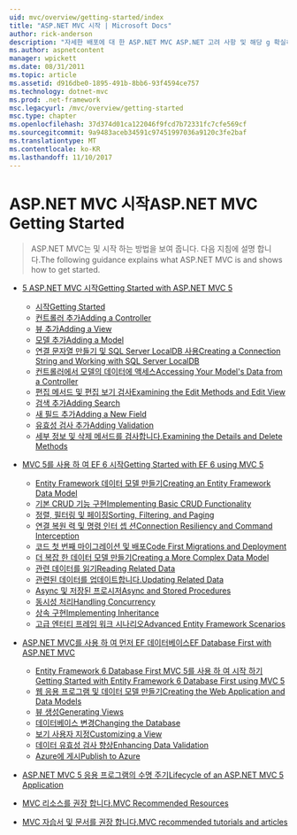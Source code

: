 ```yaml
---
uid: mvc/overview/getting-started/index
title: "ASP.NET MVC 시작 | Microsoft Docs"
author: rick-anderson
description: "자세한 배포에 대 한 ASP.NET MVC ASP.NET 고려 사항 및 해당 g 확실히 구분할 수 있도록 하는 동적 웹 사이트를 구축 하는 기능을 강력한 패턴 기반의 방법을 제공..."
ms.author: aspnetcontent
manager: wpickett
ms.date: 08/31/2011
ms.topic: article
ms.assetid: d916dbe0-1895-491b-8bb6-93f4594ce757
ms.technology: dotnet-mvc
ms.prod: .net-framework
msc.legacyurl: /mvc/overview/getting-started
msc.type: chapter
ms.openlocfilehash: 37d374d01ca122046f9fcd7b72331fc7cfe569cf
ms.sourcegitcommit: 9a9483aceb34591c97451997036a9120c3fe2baf
ms.translationtype: MT
ms.contentlocale: ko-KR
ms.lasthandoff: 11/10/2017
---
```

<a name="aspnet-mvc-getting-started"></a><span data-ttu-id="5c9c7-103">ASP.NET MVC 시작</span><span class="sxs-lookup"><span data-stu-id="5c9c7-103">ASP.NET MVC Getting Started</span></span>
====================
> <span data-ttu-id="5c9c7-104">ASP.NET MVC는 및 시작 하는 방법을 보여 줍니다. 다음 지침에 설명 합니다.</span><span class="sxs-lookup"><span data-stu-id="5c9c7-104">The following guidance explains what ASP.NET MVC is and shows how to get started.</span></span>


- [<span data-ttu-id="5c9c7-105">5 ASP.NET MVC 시작</span><span class="sxs-lookup"><span data-stu-id="5c9c7-105">Getting Started with ASP.NET MVC 5</span></span>](introduction/index.md)

    - [<span data-ttu-id="5c9c7-106">시작</span><span class="sxs-lookup"><span data-stu-id="5c9c7-106">Getting Started</span></span>](introduction/getting-started.md)
    - [<span data-ttu-id="5c9c7-107">컨트롤러 추가</span><span class="sxs-lookup"><span data-stu-id="5c9c7-107">Adding a Controller</span></span>](introduction/adding-a-controller.md)
    - [<span data-ttu-id="5c9c7-108">뷰 추가</span><span class="sxs-lookup"><span data-stu-id="5c9c7-108">Adding a View</span></span>](introduction/adding-a-view.md)
    - [<span data-ttu-id="5c9c7-109">모델 추가</span><span class="sxs-lookup"><span data-stu-id="5c9c7-109">Adding a Model</span></span>](introduction/adding-a-model.md)
    - [<span data-ttu-id="5c9c7-110">연결 문자열 만들기 및 SQL Server LocalDB 사용</span><span class="sxs-lookup"><span data-stu-id="5c9c7-110">Creating a Connection String and Working with SQL Server LocalDB</span></span>](introduction/creating-a-connection-string.md)
    - [<span data-ttu-id="5c9c7-111">컨트롤러에서 모델의 데이터에 액세스</span><span class="sxs-lookup"><span data-stu-id="5c9c7-111">Accessing Your Model's Data from a Controller</span></span>](introduction/accessing-your-models-data-from-a-controller.md)
    - [<span data-ttu-id="5c9c7-112">편집 메서드 및 편집 보기 검사</span><span class="sxs-lookup"><span data-stu-id="5c9c7-112">Examining the Edit Methods and Edit View</span></span>](introduction/examining-the-edit-methods-and-edit-view.md)
    - [<span data-ttu-id="5c9c7-113">검색 추가</span><span class="sxs-lookup"><span data-stu-id="5c9c7-113">Adding Search</span></span>](introduction/adding-search.md)
    - [<span data-ttu-id="5c9c7-114">새 필드 추가</span><span class="sxs-lookup"><span data-stu-id="5c9c7-114">Adding a New Field</span></span>](introduction/adding-a-new-field.md)
    - [<span data-ttu-id="5c9c7-115">유효성 검사 추가</span><span class="sxs-lookup"><span data-stu-id="5c9c7-115">Adding Validation</span></span>](introduction/adding-validation.md)
    - [<span data-ttu-id="5c9c7-116">세부 정보 및 삭제 메서드를 검사합니다.</span><span class="sxs-lookup"><span data-stu-id="5c9c7-116">Examining the Details and Delete Methods</span></span>](introduction/examining-the-details-and-delete-methods.md)
- [<span data-ttu-id="5c9c7-117">MVC 5를 사용 하 여 EF 6 시작</span><span class="sxs-lookup"><span data-stu-id="5c9c7-117">Getting Started with EF 6 using MVC 5</span></span>](getting-started-with-ef-using-mvc/index.md)

    - [<span data-ttu-id="5c9c7-118">Entity Framework 데이터 모델 만들기</span><span class="sxs-lookup"><span data-stu-id="5c9c7-118">Creating an Entity Framework Data Model</span></span>](getting-started-with-ef-using-mvc/creating-an-entity-framework-data-model-for-an-asp-net-mvc-application.md)
    - [<span data-ttu-id="5c9c7-119">기본 CRUD 기능 구현</span><span class="sxs-lookup"><span data-stu-id="5c9c7-119">Implementing Basic CRUD Functionality</span></span>](getting-started-with-ef-using-mvc/implementing-basic-crud-functionality-with-the-entity-framework-in-asp-net-mvc-application.md)
    - [<span data-ttu-id="5c9c7-120">정렬, 필터링 및 페이징</span><span class="sxs-lookup"><span data-stu-id="5c9c7-120">Sorting, Filtering, and Paging</span></span>](getting-started-with-ef-using-mvc/sorting-filtering-and-paging-with-the-entity-framework-in-an-asp-net-mvc-application.md)
    - [<span data-ttu-id="5c9c7-121">연결 복원 력 및 명령 인터 셉 션</span><span class="sxs-lookup"><span data-stu-id="5c9c7-121">Connection Resiliency and Command Interception</span></span>](getting-started-with-ef-using-mvc/connection-resiliency-and-command-interception-with-the-entity-framework-in-an-asp-net-mvc-application.md)
    - [<span data-ttu-id="5c9c7-122">코드 첫 번째 마이그레이션 및 배포</span><span class="sxs-lookup"><span data-stu-id="5c9c7-122">Code First Migrations and Deployment</span></span>](getting-started-with-ef-using-mvc/migrations-and-deployment-with-the-entity-framework-in-an-asp-net-mvc-application.md)
    - [<span data-ttu-id="5c9c7-123">더 복잡 한 데이터 모델 만들기</span><span class="sxs-lookup"><span data-stu-id="5c9c7-123">Creating a More Complex Data Model</span></span>](getting-started-with-ef-using-mvc/creating-a-more-complex-data-model-for-an-asp-net-mvc-application.md)
    - [<span data-ttu-id="5c9c7-124">관련 데이터를 읽기</span><span class="sxs-lookup"><span data-stu-id="5c9c7-124">Reading Related Data</span></span>](getting-started-with-ef-using-mvc/reading-related-data-with-the-entity-framework-in-an-asp-net-mvc-application.md)
    - [<span data-ttu-id="5c9c7-125">관련된 데이터를 업데이트합니다.</span><span class="sxs-lookup"><span data-stu-id="5c9c7-125">Updating Related Data</span></span>](getting-started-with-ef-using-mvc/updating-related-data-with-the-entity-framework-in-an-asp-net-mvc-application.md)
    - [<span data-ttu-id="5c9c7-126">Async 및 저장된 프로시저</span><span class="sxs-lookup"><span data-stu-id="5c9c7-126">Async and Stored Procedures</span></span>](getting-started-with-ef-using-mvc/async-and-stored-procedures-with-the-entity-framework-in-an-asp-net-mvc-application.md)
    - [<span data-ttu-id="5c9c7-127">동시성 처리</span><span class="sxs-lookup"><span data-stu-id="5c9c7-127">Handling Concurrency</span></span>](getting-started-with-ef-using-mvc/handling-concurrency-with-the-entity-framework-in-an-asp-net-mvc-application.md)
    - [<span data-ttu-id="5c9c7-128">상속 구현</span><span class="sxs-lookup"><span data-stu-id="5c9c7-128">Implementing Inheritance</span></span>](getting-started-with-ef-using-mvc/implementing-inheritance-with-the-entity-framework-in-an-asp-net-mvc-application.md)
    - [<span data-ttu-id="5c9c7-129">고급 엔터티 프레임 워크 시나리오</span><span class="sxs-lookup"><span data-stu-id="5c9c7-129">Advanced Entity Framework Scenarios</span></span>](getting-started-with-ef-using-mvc/advanced-entity-framework-scenarios-for-an-mvc-web-application.md)
- [<span data-ttu-id="5c9c7-130">ASP.NET MVC를 사용 하 여 먼저 EF 데이터베이스</span><span class="sxs-lookup"><span data-stu-id="5c9c7-130">EF Database First with ASP.NET MVC</span></span>](database-first-development/index.md)

    - [<span data-ttu-id="5c9c7-131">Entity Framework 6 Database First MVC 5를 사용 하 여 시작 하기</span><span class="sxs-lookup"><span data-stu-id="5c9c7-131">Getting Started with Entity Framework 6 Database First using MVC 5</span></span>](database-first-development/setting-up-database.md)
    - [<span data-ttu-id="5c9c7-132">웹 응용 프로그램 및 데이터 모델 만들기</span><span class="sxs-lookup"><span data-stu-id="5c9c7-132">Creating the Web Application and Data Models</span></span>](database-first-development/creating-the-web-application.md)
    - [<span data-ttu-id="5c9c7-133">뷰 생성</span><span class="sxs-lookup"><span data-stu-id="5c9c7-133">Generating Views</span></span>](database-first-development/generating-views.md)
    - [<span data-ttu-id="5c9c7-134">데이터베이스 변경</span><span class="sxs-lookup"><span data-stu-id="5c9c7-134">Changing the Database</span></span>](database-first-development/changing-the-database.md)
    - [<span data-ttu-id="5c9c7-135">보기 사용자 지정</span><span class="sxs-lookup"><span data-stu-id="5c9c7-135">Customizing a View</span></span>](database-first-development/customizing-a-view.md)
    - [<span data-ttu-id="5c9c7-136">데이터 유효성 검사 향상</span><span class="sxs-lookup"><span data-stu-id="5c9c7-136">Enhancing Data Validation</span></span>](database-first-development/enhancing-data-validation.md)
    - [<span data-ttu-id="5c9c7-137">Azure에 게시</span><span class="sxs-lookup"><span data-stu-id="5c9c7-137">Publish to Azure</span></span>](database-first-development/publish-to-azure.md)
- [<span data-ttu-id="5c9c7-138">ASP.NET MVC 5 응용 프로그램의 수명 주기</span><span class="sxs-lookup"><span data-stu-id="5c9c7-138">Lifecycle of an ASP.NET MVC 5 Application</span></span>](lifecycle-of-an-aspnet-mvc-5-application.md)
- [<span data-ttu-id="5c9c7-139">MVC 리소스를 권장 합니다.</span><span class="sxs-lookup"><span data-stu-id="5c9c7-139">MVC Recommended Resources</span></span>](recommended-resources-for-mvc.md)
- [<span data-ttu-id="5c9c7-140">MVC 자습서 및 문서를 권장 합니다.</span><span class="sxs-lookup"><span data-stu-id="5c9c7-140">MVC recommended tutorials and articles</span></span>](mvc-learning-sequence.md)
